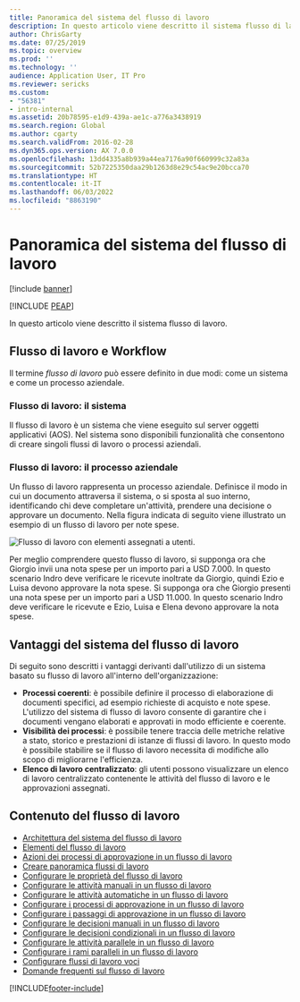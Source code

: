 ```yaml
---
title: Panoramica del sistema del flusso di lavoro
description: In questo articolo viene descritto il sistema flusso di lavoro.
author: ChrisGarty
ms.date: 07/25/2019
ms.topic: overview
ms.prod: ''
ms.technology: ''
audience: Application User, IT Pro
ms.reviewer: sericks
ms.custom:
- "56381"
- intro-internal
ms.assetid: 20b78595-e1d9-439a-ae1c-a776a3438919
ms.search.region: Global
ms.author: cgarty
ms.search.validFrom: 2016-02-28
ms.dyn365.ops.version: AX 7.0.0
ms.openlocfilehash: 13dd4335a8b939a44ea7176a90f660999c32a83a
ms.sourcegitcommit: 52b7225350daa29b1263d8e29c54ac9e20bcca70
ms.translationtype: HT
ms.contentlocale: it-IT
ms.lasthandoff: 06/03/2022
ms.locfileid: "8863190"
---
```

# <a name="workflow-system-overview"></a>Panoramica del sistema del flusso di lavoro

[!include [banner](../includes/banner.md)]


[!INCLUDE [PEAP](../../../includes/peap-1.md)]

In questo articolo viene descritto il sistema flusso di lavoro.

## <a name="what-is-workflow"></a>Flusso di lavoro e Workflow

Il termine *flusso di lavoro* può essere definito in due modi: come un sistema e come un processo aziendale.

### <a name="workflow-is-a-system"></a>Flusso di lavoro: il sistema

Il flusso di lavoro è un sistema che viene eseguito sul server oggetti applicativi (AOS). Nel sistema sono disponibili funzionalità che consentono di creare singoli flussi di lavoro o processi aziendali.

### <a name="workflow-is-a-business-process"></a>Flusso di lavoro: il processo aziendale

Un flusso di lavoro rappresenta un processo aziendale. Definisce il modo in cui un documento attraversa il sistema, o si sposta al suo interno, identificando chi deve completare un'attività, prendere una decisione o approvare un documento. Nella figura indicata di seguito viene illustrato un esempio di un flusso di lavoro per note spese.

![Flusso di lavoro con elementi assegnati a utenti.](./media/workflow_user.gif)

Per meglio comprendere questo flusso di lavoro, si supponga ora che Giorgio invii una nota spese per un importo pari a USD 7.000. In questo scenario Indro deve verificare le ricevute inoltrate da Giorgio, quindi Ezio e Luisa devono approvare la nota spese. Si supponga ora che Giorgio presenti una nota spese per un importo pari a USD 11.000. In questo scenario Indro deve verificare le ricevute e Ezio, Luisa e Elena devono approvare la nota spese.

## <a name="benefits-of-using-the-workflow-system"></a>Vantaggi del sistema del flusso di lavoro

Di seguito sono descritti i vantaggi derivanti dall'utilizzo di un sistema basato su flusso di lavoro all'interno dell'organizzazione:

- **Processi coerenti**: è possibile definire il processo di elaborazione di documenti specifici, ad esempio richieste di acquisto e note spese. L'utilizzo del sistema di flusso di lavoro consente di garantire che i documenti vengano elaborati e approvati in modo efficiente e coerente.
- **Visibilità dei processi**: è possibile tenere traccia delle metriche relative a stato, storico e prestazioni di istanze di flussi di lavoro. In questo modo è possibile stabilire se il flusso di lavoro necessita di modifiche allo scopo di migliorarne l'efficienza.
- **Elenco di lavoro centralizzato**: gli utenti possono visualizzare un elenco di lavoro centralizzato contenente le attività del flusso di lavoro e le approvazioni assegnati.


## <a name="workflow-content"></a>Contenuto del flusso di lavoro

+ [Architettura del sistema del flusso di lavoro](workflow-system-architecture.md)
+ [Elementi del flusso di lavoro](workflow-elements.md)
+ [Azioni dei processi di approvazione in un flusso di lavoro](workflow-actions.md)
+ [Creare panoramica flussi di lavoro](create-workflow.md)
+ [Configurare le proprietà del flusso di lavoro](configure-workflow-properties.md)
+ [Configurare le attività manuali in un flusso di lavoro](configure-manual-task-workflow.md)
+ [Configurare le attività automatiche in un flusso di lavoro](configure-automated-task-workflow.md)
+ [Configurare i processi di approvazione in un flusso di lavoro](configure-approval-process-workflow.md)
+ [Configurare i passaggi di approvazione in un flusso di lavoro](configure-approval-step-workflow.md)
+ [Configurare le decisioni manuali in un flusso di lavoro](configure-manual-decision-workflow.md)
+ [Configurare le decisioni condizionali in un flusso di lavoro](configure-conditional-decision-workflow.md)
+ [Configurare le attività parallele in un flusso di lavoro](configure-parallel-activity-workflow.md)
+ [Configurare i rami paralleli in un flusso di lavoro](configure-parallel-branch-workflow.md)
+ [Configurare flussi di lavoro voci](configure-line-item-workflow.md)
+ [Domande frequenti sul flusso di lavoro](workflow-FAQ.md)


[!INCLUDE[footer-include](../../../includes/footer-banner.md)]